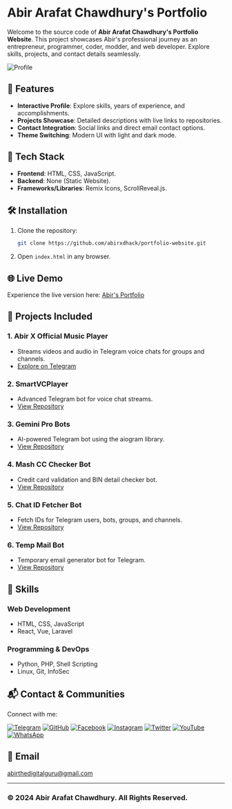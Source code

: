 # Abir Arafat Chawdhury's Portfolio

Welcome to the source code of **Abir Arafat Chawdhury's Portfolio Website**. This project showcases Abir's professional journey as an entrepreneur, programmer, coder, modder, and web developer. Explore skills, projects, and contact details seamlessly.

![Profile](https://dev-bjcoder.pantheonsite.io/uploads/BJ-Devs_6763a792ca0121.99961790.jpg)

## 🚀 Features
- **Interactive Profile**: Explore skills, years of experience, and accomplishments.
- **Projects Showcase**: Detailed descriptions with live links to repositories.
- **Contact Integration**: Social links and direct email contact options.
- **Theme Switching**: Modern UI with light and dark mode.

## 🔧 Tech Stack
- **Frontend**: HTML, CSS, JavaScript.
- **Backend**: None (Static Website).
- **Frameworks/Libraries**: Remix Icons, ScrollReveal.js.

## 🛠️ Installation
1. Clone the repository:
   ```bash
   git clone https://github.com/abirxdhack/portfolio-website.git
   ```
2. Open `index.html` in any browser.

## 🌐 Live Demo
Experience the live version here: [Abir's Portfolio](https://abirxdhack.github.io/Dev)

## 📂 Projects Included
### 1. Abir X Official Music Player
- Streams videos and audio in Telegram voice chats for groups and channels.
- [Explore on Telegram](https://t.me/abir_x_official_music_bot)

### 2. SmartVCPlayer
- Advanced Telegram bot for voice chat streams.
- [View Repository](https://github.com/abirxdhack/SmartVCPlayers)

### 3. Gemini Pro Bots
- AI-powered Telegram bot using the aiogram library.
- [View Repository](https://github.com/abirxdhack/GeminiProBots)

### 4. Mash CC Checker Bot
- Credit card validation and BIN detail checker bot.
- [View Repository](https://github.com/abirxdhack/Mash-CC-Checker-Bot)

### 5. Chat ID Fetcher Bot
- Fetch IDs for Telegram users, bots, groups, and channels.
- [View Repository](https://github.com/abirxdhack/Chat-ID-Bot)

### 6. Temp Mail Bot
- Temporary email generator bot for Telegram.
- [View Repository](https://github.com/abirxdhack/TempMail-Bots)

## 🌟 Skills
### Web Development
- HTML, CSS, JavaScript
- React, Vue, Laravel

### Programming & DevOps
- Python, PHP, Shell Scripting
- Linux, Git, InfoSec

## 📬 Contact & Communities
Connect with me:

[![Telegram](https://img.shields.io/badge/Telegram-@abirxdhackz-blue)](https://t.me/abirxdhackz)
[![GitHub](https://img.shields.io/badge/GitHub-abirxdhackz-black)](https://github.com/abirxdhack)
[![Facebook](https://img.shields.io/badge/Facebook-Abir-blue)](https://facebook.com/abirxdhackz)
[![Instagram](https://img.shields.io/badge/Instagram-abirxdhackz-rose)](https://instagram.com/abirxdhackz)
[![Twitter](https://img.shields.io/badge/Twitter-@abirxdhackz-lightblue)](https://x.com/abirxdhackz)
[![YouTube](https://img.shields.io/badge/YouTube-Abir%20Channel-red)](https://youtube.com/@abirxdhackz)
[![WhatsApp](https://img.shields.io/badge/WhatsApp-Contact-green)](https://wa.me/8801963818285)

## 📧 Email
[abirthedigitalguru@gmail.com](mailto:abirthedigitalguru@gmail.com)

---
### © 2024 Abir Arafat Chawdhury. All Rights Reserved.
